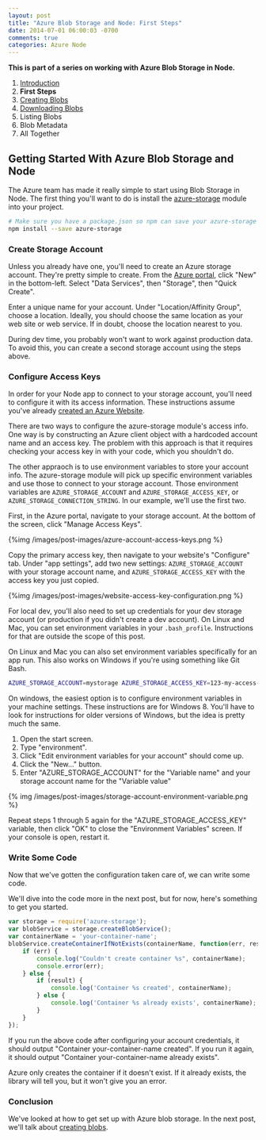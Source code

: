 ```yaml
---
layout: post
title: "Azure Blob Storage and Node: First Steps"
date: 2014-07-01 06:00:03 -0700
comments: true
categories: Azure Node
---
```


**This is part of a series on working with Azure Blob Storage in Node.**

1. [Introduction](/blog/2014/06/30/azure-blob-storage-and-node/)
1. **First Steps**
1. [Creating Blobs](/blog/2014/07/02/azure-blob-storage-and-node-creating-blobs/)
1. [Downloading Blobs](/blog/2014/07/03/azure-blob-storage-and-node-downloading-blobs/)
1. Listing Blobs
1. Blob Metadata
1. All Together

Getting Started With Azure Blob Storage and Node
---

The Azure team has made it really simple to start using Blob Storage in Node.
The first thing you'll want to do is install the [azure-storage](https://www.npmjs.org/package/azure-storage) module into your project.

```bash
# Make sure you have a package.json so npm can save your azure-storage dependency 
npm install --save azure-storage
```

### Create Storage Account

Unless you already have one, you'll need to create an Azure storage account.
They're pretty simple to create.
From the [Azure portal](https://manage.windowsazure.com/), click "New" in the bottom-left.
Select "Data Services", then "Storage", then "Quick Create".

Enter a unique name for your account.
Under "Location/Affinity Group", choose a location.
Ideally, you should choose the same location as your web site or web service.
If in doubt, choose the location nearest to you.

During dev time, you probably won't want to work against production data.
To avoid this, you can create a second storage account using the steps above.

### Configure Access Keys

In order for your Node app to connect to your storage account, you'll need to configure it with its access information.
These instructions assume you've already [created an Azure Website](http://azure.microsoft.com/en-us/documentation/articles/cloud-services-nodejs-develop-deploy-express-app/).

There are two ways to configure the azure-storage module's access info.
One way is by constructing an Azure client object with a hardcoded account name and an access key.
The problem with this approach is that it requires checking your access key in with your code, which you shouldn't do.

The other appraoch is to use environment variables to store your account info.
The azure-storage module will pick up specific environment variables and use those to connect to your storage account.
Those environment variables are `AZURE_STORAGE_ACCOUNT` and `AZURE_STORAGE_ACCESS_KEY`, or `AZURE_STORAGE_CONNECTION_STRING`.
In our example, we'll use the first two.

First, in the Azure portal, navigate to your storage account.
At the bottom of the screen, click "Manage Access Keys".

{%img /images/post-images/azure-account-access-keys.png %}

Copy the primary access key, then navigate to your website's "Configure" tab.
Under "app settings", add two new settings:
`AZURE_STORAGE_ACCOUNT` with your storage account name, and `AZURE_STORAGE_ACCESS_KEY` with the access key you just copied.


{%img /images/post-images/website-access-key-configuration.png %}

For local dev, you'll also need to set up credentials for your dev storage account (or production if you didn't create a dev account).
On Linux and Mac, you can set environment variables in your `.bash_profile`.
Instructions for that are outside the scope of this post.

On Linux and Mac you can also set environment variables specifically for an app run.
This also works on Windows if you're using something like Git Bash.

```bash
AZURE_STORAGE_ACCOUNT=mystorage AZURE_STORAGE_ACCESS_KEY=123-my-access-key node app.js
```

On windows, the easiest option is to configure environment variables in your machine settings.
These instructions are for Windows 8.
You'll have to look for instructions for older versions of Windows, but the idea is pretty much the same.

1. Open the start screen.
1. Type "environment".
1. Click "Edit environment variables for your account" should come up.
1. Click the "New..." button.
1. Enter "AZURE_STORAGE_ACCOUNT" for the "Variable name" and your storage account name for the "Variable value"

{% img /images/post-images/storage-account-environment-variable.png %}

Repeat steps 1 through 5 again for the "AZURE_STORAGE_ACCESS_KEY" variable, then click "OK" to close the "Environment Variables" screen.
If your console is open, restart it.

### Write Some Code

Now that we've gotten the configuration taken care of, we can write some code.

We'll dive into the code more in the next post, but for now, here's something to get you started.

```javascript
var storage = require('azure-storage');
var blobService = storage.createBlobService();
var containerName = 'your-container-name';
blobService.createContainerIfNotExists(containerName, function(err, result, response) {
    if (err) {
        console.log("Couldn't create container %s", containerName);
        console.error(err);
    } else {
        if (result) {
            console.log('Container %s created', containerName);
        } else {
            console.log('Container %s already exists', containerName);
        }
    }
});
```

If you run the above code after configuring your account credentials, it should output "Container your-container-name created".
If you run it again, it should output "Container your-container-name already exists".

Azure only creates the container if it doesn't exist.
If it already exists, the library will tell you, but it won't give you an error.

### Conclusion

We've looked at how to get set up with Azure blob storage.
In the next post, we'll talk about [creating blobs](/blog/2014/07/02/azure-blob-storage-and-node-creating-blobs/).
